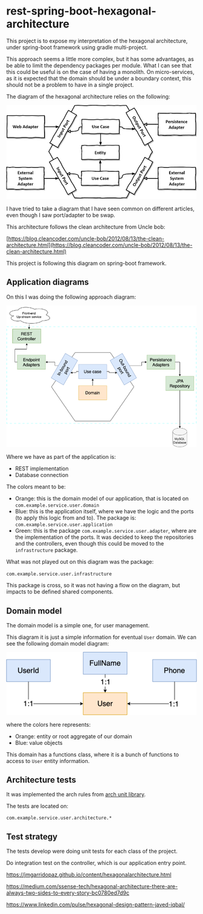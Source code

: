 # rest-spring-boot-hexagonal-architecture

This project is to expose my interpretation of the hexagonal architecture, under spring-boot framework using gradle multi-project.

This approach seems a little more complex, but it has some advantages, as be able to limit the dependency packages per module. What I can see that this could be useful is on the case of having a monolith. On micro-services, as it is expected that the domain should be under a boundary context, this should not be a problem to have in a single project.

The diagram of the hexagonal architecture relies on the following:

![Hexagonal architecture diagram](img/hexagonal-architecture.png)

I have tried to take a diagram that I have seen common on different articles, even though I saw port/adapter to be swap.

This architecture follows the clean architecture from Uncle bob:

[https://blog.cleancoder.com/uncle-bob/2012/08/13/the-clean-architecture.html](https://blog.cleancoder.com/uncle-bob/2012/08/13/the-clean-architecture.html)

This project is following this diagram on spring-boot framework.

## Application diagrams

On this I was doing the following approach diagram:

![Application diagram](img/hexagonal-arch-spring-naspredam.png)

Where we have as part of the application is:

- REST implementation
- Database connection

The colors meant to be:

- Orange: this is the domain model of our application, that is located on `com.example.service.user.domain`
- Blue: this is the application itself, where we have the logic and the ports (to apply this logic from and to). The package is: `com.example.service.user.application`
- Green: this is the package `com.example.service.user.adapter`, where are the implementation of the ports. It was decided to keep the repositories and the controllers, even though this could be moved to the `infrastructure` package.

What was not played out on this diagram was the package:

`com.example.service.user.infrastructure`

This package is cross, so it was not having a flow on the diagram, but impacts to be defined shared components.

## Domain model

The domain model is a simple one, for user management.

This diagram it is just a simple information for eventual `User` domain. We can see the following domain model diagram:

![Domain model diagram](img/user%20domain%20model.png)

where the colors here represents:

- Orange: entity or root aggregate of our domain
- Blue: value objects

This domain has a functions class, where it is a bunch of functions to access to `User` entity information.

## Architecture tests

It was implemented the arch rules from [arch unit library](https://www.archunit.org/).

The tests are located on:

```text
com.example.service.user.architecture.*
```

## Test strategy

The tests develop were doing unit tests for each class of the project.

Do integration test on the controller, which is our application entry point.



https://jmgarridopaz.github.io/content/hexagonalarchitecture.html

https://medium.com/ssense-tech/hexagonal-architecture-there-are-always-two-sides-to-every-story-bc0780ed7d9c

https://www.linkedin.com/pulse/hexagonal-design-pattern-javed-iqbal/
